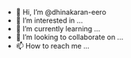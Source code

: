 - 👋 Hi, I’m @dhinakaran-eero
- 👀 I’m interested in ...
- 🌱 I’m currently learning ...
- 💞️ I’m looking to collaborate on ...
- 📫 How to reach me ...

<!---
dhinakaran-eero/dhinakaran-eero is a ✨ special ✨ repository because its `README.md` (this file) appears on your GitHub profile.
You can click the Preview link to take a look at your changes.
--->

